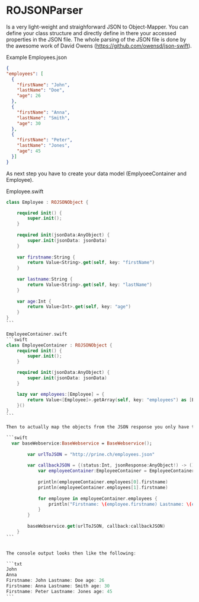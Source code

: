 ROJSONParser
============

Is a very light-weight and straighforward JSON to Object-Mapper. You can define your class structure and directly
define in there your accessed properties in the JSON file. The whole parsing of the JSON file is done by the awesome work of David Owens (https://github.com/owensd/json-swift).

Example Employees.json

```json
{
"employees": [
  {
    "firstName": "John",
    "lastName": "Doe",
    "age": 26
  },
  {
    "firstName": "Anna",
    "lastName": "Smith",
    "age": 30
  },
  {
    "firstName": "Peter",
    "lastName": "Jones",
    "age": 45
  }]
}
```

As next step you have to create your data model (EmplyoeeContainer and Employee).

Employee.swift
````swift
class Employee : ROJSONObject {

    required init() {
        super.init();
    }
    
    required init(jsonData:AnyObject) {
        super.init(jsonData: jsonData)
    }
    
    var firstname:String {
        return Value<String>.get(self, key: "firstName")
    }
    
    var lastname:String {
        return Value<String>.get(self, key: "lastName")            
    }
    
    var age:Int {
        return Value<Int>.get(self, key: "age")
    }
}
```

EmployeeContainer.swift
```swift
class EmployeeContainer : ROJSONObject {
    required init() {
        super.init();
    }

    required init(jsonData:AnyObject) {
        super.init(jsonData: jsonData)
    }

    lazy var employees:[Employee] = {
        return Value<[Employee]>.getArray(self, key: "employees") as [Employee]
    }()
}
```

Then to actually map the objects from the JSON response you only have to pass the data into the EmployeeContainer class as param in the constructor. It does automatically create your data model.

```swift
  var baseWebservice:BaseWebservice = BaseWebservice();
        
        var urlToJSON = "http://prine.ch/employees.json"
        
        var callbackJSON = {(status:Int, jsonResponse:AnyObject!) -> () in
            var employeeContainer:EmployeeContainer = EmployeeContainer(jsonData: jsonResponse)
            
            println(employeeContainer.employees[0].firstname)
            println(employeeContainer.employees[1].firstname)
            
            for employee in employeeContainer.employees {
                println("Firstname: \(employee.firstname) Lastname: \(employee.lastname) age: \(employee.age)");
            }
        }
        
        baseWebservice.get(urlToJSON, callback:callbackJSON)
    }
```


The console output looks then like the following:

```txt
John
Anna
Firstname: John Lastname: Doe age: 26
Firstname: Anna Lastname: Smith age: 30
Firstname: Peter Lastname: Jones age: 45
```
